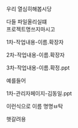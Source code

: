 우리 열심히해봅시당

다들 파일올리실떄  
프로젝트명쓰지마시고



1차-작업내용-이름.확장자


2차-작업내용-이름.확장자


3차-작업내용-이름.확정.ppt

예를들어

1차-관리자페이지-김동일.ppt


이런식으로 이름 명명ㅂ탁

햇갈려용
